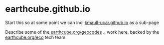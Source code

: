 # earthcube.github.io
Start this so at some point we can incl [kmaull-ucar.github.io](https://github.com/kmaull-ucar/kmaull-ucar.github.io) as a sub-page

Describe some of the [earthcube.org/geocodes](https://www.earthcube.org/geocodes) .. work here, backed by the [earthcube.org/eco](https://www.earthcube.org/eco) tech team
